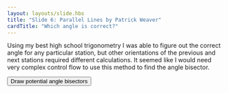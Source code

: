 ```yaml
---
layout: layouts/slide.hbs
title: "Slide 6: Parallel Lines by Patrick Weaver"
cardTitle: "Which angle is correct?"
---
```


Using my best high school trigonometry I was able to figure out the correct angle for any particular station, but other orientations of the previous and next stations required different calculations. It seemed like I would need very complex control flow to use this method to find the angle bisector.

<button onClick="drawBisectors()">Draw potential angle bisectors</button>